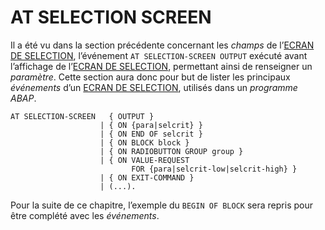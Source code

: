 # **AT SELECTION SCREEN**

Il a été vu dans la section précédente concernant les _champs_ de l’[ECRAN DE SELECTION](../01_Ecran_de_Sélection/README.md), l’événement `AT SELECTION-SCREEN OUTPUT` exécuté avant l’affichage de l’[ECRAN DE SELECTION](../01_Ecran_de_Sélection/README.md), permettant ainsi de renseigner un _paramètre_. Cette section aura donc pour but de lister les principaux _événements_ d’un [ECRAN DE SELECTION](../01_Ecran_de_Sélection/README.md), utilisés dans un _programme ABAP_.

```JS
AT SELECTION-SCREEN   { OUTPUT }
                    | { ON {para|selcrit} }
                    | { ON END OF selcrit }
                    | { ON BLOCK block }
                    | { ON RADIOBUTTON GROUP group }
                    | { ON VALUE-REQUEST
                           FOR {para|selcrit-low|selcrit-high} }
                    | { ON EXIT-COMMAND }
                    | (...).
```

Pour la suite de ce chapitre, l’exemple du `BEGIN OF BLOCK` sera repris pour être complété avec les _événements_.
